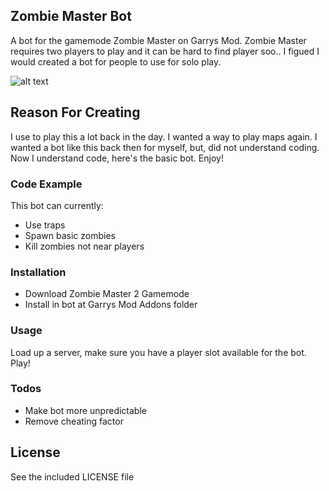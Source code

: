 ## Zombie Master Bot
A bot for the gamemode Zombie Master on Garrys Mod.
Zombie Master requires two players to play and it can be hard to find player soo..
I figued I would created a bot for people to use for solo play.

![alt text](http://media.moddb.com/images/downloads/1/14/13656/zm_screen04.jpg)

## Reason For Creating

I use to play this a lot back in the day. I wanted a way to play maps again.
I wanted a bot like this back then for myself, but, did not understand coding.
Now I understand code, here's the basic bot. Enjoy!

### Code Example

This bot can currently:
* Use traps
* Spawn basic zombies
* Kill zombies not near players

### Installation

* Download Zombie Master 2 Gamemode
* Install in bot at Garrys Mod Addons folder

### Usage

Load up a server, make sure you have a player slot available for the bot.
Play!

### Todos

- Make bot more unpredictable
- Remove cheating factor

License
----

See the included LICENSE file